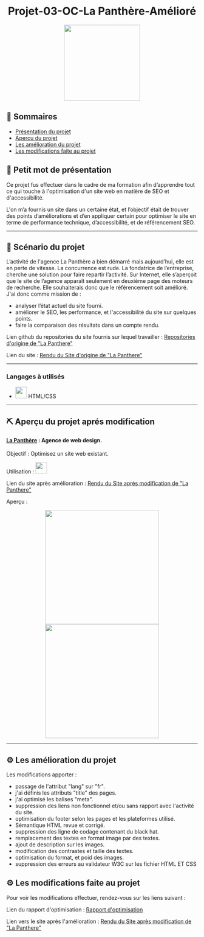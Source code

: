<h1 align="center">Projet-03-OC-La Panthère-Amélioré</h1>

<div align="center"><img height="200" src="https://i31.servimg.com/u/f31/13/52/99/79/logo_l10.png"></div>

## 📝 Sommaires

- [Présentation du projet](#présentation)
- [Aperçu du projet](#projet)
- [Les amélioration du projet](#amelioration)
- [Les modifications faite au projet](#modification)

## 💭 Petit mot de présentation <a name = "présentation"></a>

Ce projet fus effectuer dans le cadre de ma formation afin d’apprendre tout ce qui touche à l'optimisation d'un site web en matière de SEO et d'accessibilité.

L'on m’a fournis un site dans un certaine état, et l’objectif était de trouver des points d’améliorations et d’en appliquer certain pour optimiser le site en terme de performance technique, d’accessibilité, et de référencement SEO.

---

## :movie_camera: Scénario du projet

L’activité de l'agence La Panthère a bien démarré mais aujourd’hui, elle est en perte de vitesse. La concurrence est rude. La fondatrice de l’entreprise, cherche une solution pour faire repartir l’activité. Sur Internet, elle s’aperçoit que le site de l’agence apparaît seulement en deuxième page des moteurs de recherche. Elle souhaiterais donc que le référencement soit amélioré.
J'ai donc comme mission de :

- analyser l’état actuel du site fourni.
- améliorer le SEO, les performance, et l'accessibilité du site sur quelques points.
- faire la comparaison des résultats dans un compte rendu.

Lien github du repositories du site fournis sur lequel travailler : [Repositories d'origine de "La Panthere"](https://github.com/SheppardShepp/Starting-website-2-initial)

Lien du site : [Rendu du Site d'origine de "La Panthere"](https://sheppardshepp.github.io/Starting-website-2-initial/)

---

### Langages à utilisés

- <img height="30" src="https://i31.servimg.com/u/f31/13/52/99/79/logo_h11.png"> HTML/CSS

---

## ⛏️ Aperçu du projet aprés modification <a name = "projet"></a>

#### [La Panthère](https://sheppardshepp.github.io/Projet-03-OC-website-modifier/) <a name = "lapanthere"></a> : Agence de web design.

Objectif : Optimisez un site web existant.

Utilisation : <img height="30" src="https://i31.servimg.com/u/f31/13/52/99/79/logo_h11.png">

Lien du site après amélioration : [Rendu du Site aprés modification de "La Panthere"](https://sheppardshepp.github.io/Starting-website-2-ameliore/)

Aperçu :

<div align="center"><img height="300" src="https://i31.servimg.com/u/f31/13/52/99/79/lapant10.png"> <img height="300" src="https://i31.servimg.com/u/f31/13/52/99/79/lapant10.jpg"></div>

---

## :gear: Les amélioration du projet <a name = "amelioration"></a>

Les modifications apporter :

- passage de l'attribut "lang" sur "fr".
- j'ai définis les attributs "title" des pages.
- j'ai optimisé les balises "meta".
- suppression des liens non fonctionnel et/ou sans rapport avec l'activité du site.
- optimisation du footer selon les pages et les plateformes utilisé.
- Sémantique HTML revue et corrigé.
- suppression des ligne de codage contenant du black hat.
- remplacement des textes en format image par des textes.
- ajout de description sur les images.
- modification des contrastes et taille des textes.
- optimisation du format, et poid des images.
- suppression des erreurs au validateur W3C sur les fichier HTML ET CSS

## :gear: Les modifications faite au projet <a name = "modification"></a>

Pour voir les modifications effectuer, rendez-vous sur les liens suivant :

Lien du rapport d'optimisation : [Rapport d'optimisation](https://drive.google.com/file/d/1nsx-KxDRQk3YTt3E-iGQbsbZXRxyjidV/view?usp=sharing)

Lien vers le site après l'amélioration : [Rendu du Site après modification de "La Panthere"](https://sheppardshepp.github.io/Starting-website-2-ameliore/)
